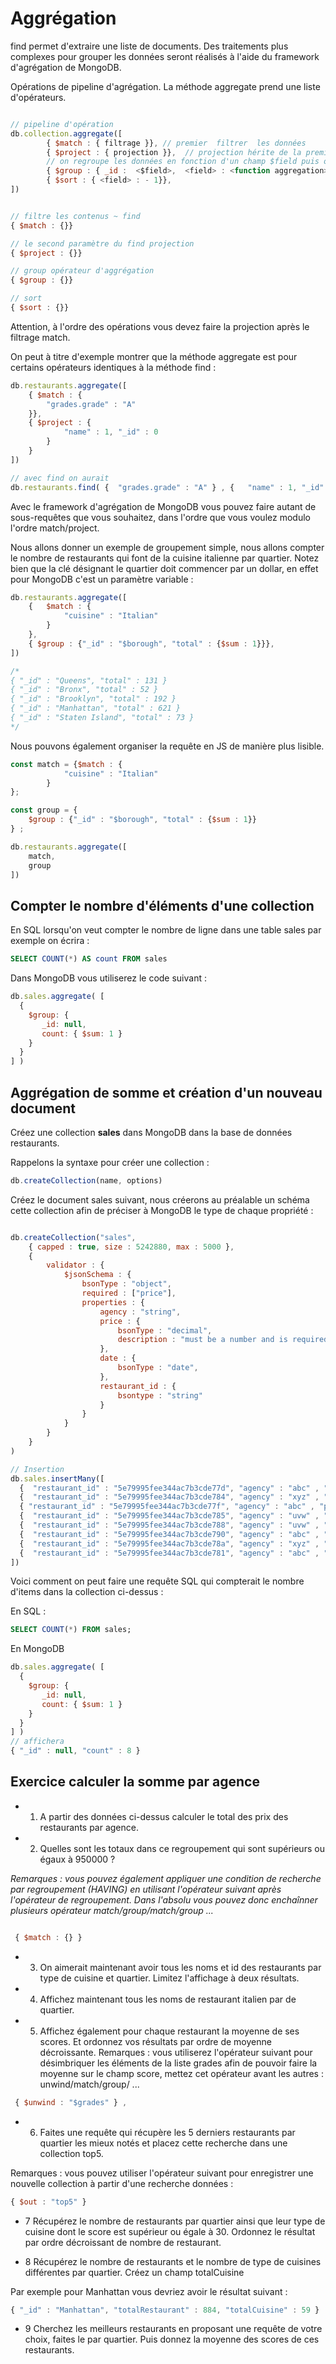 # Aggrégation

find permet d'extraire une liste de documents. Des traitements plus complexes pour grouper les données seront réalisés à l'aide du framework d'agrégation de MongoDB.

Opérations de pipeline d'agrégation. La méthode aggregate prend une liste d'opérateurs.

```js

// pipeline d'opération
db.collection.aggregate([
        { $match : { filtrage }}, // premier  filtrer  les données 
        { $project : { projection }},  // projection hérite de la première instruction
        // on regroupe les données en fonction d'un champ $field puis on exécute une fonction d'agrégation sur les données regroupées.
        { $group : { _id :  <$field>,  <field> : <function aggregation> }}, 
        { $sort : { <field> : - 1}}, 
])


// filtre les contenus ~ find
{ $match : {}}

// le second paramètre du find projection
{ $project : {}}

// group opérateur d'aggrégation
{ $group : {}}

// sort
{ $sort : {}}

```

Attention, à l'ordre des opérations vous devez faire la projection après le filtrage match.

On peut à titre d'exemple montrer que la méthode aggregate est pour certains opérateurs identiques à la méthode find :

```js
db.restaurants.aggregate([
    { $match : {
        "grades.grade" : "A"
    }},
    { $project : {
            "name" : 1, "_id" : 0
        }
    }
])

// avec find on aurait
db.restaurants.find( {  "grades.grade" : "A" } , {   "name" : 1, "_id" : 0 } )
```

Avec le framework d'agrégation de MongoDB vous pouvez faire autant de sous-requêtes que vous souhaitez, dans l'ordre que vous voulez modulo l'ordre match/project.

Nous allons donner un exemple de groupement simple, nous allons compter le nombre de restaurants qui font de la cuisine italienne par quartier. Notez bien que la clé désignant le quartier doit commencer par un dollar, en effet pour MongoDB c'est un paramètre variable :

```js
db.restaurants.aggregate([
    {   $match : {
            "cuisine" : "Italian"
        }
    },
    { $group : {"_id" : "$borough", "total" : {$sum : 1}}},
])

/*
{ "_id" : "Queens", "total" : 131 }
{ "_id" : "Bronx", "total" : 52 }
{ "_id" : "Brooklyn", "total" : 192 }
{ "_id" : "Manhattan", "total" : 621 }
{ "_id" : "Staten Island", "total" : 73 }
*/
```

Nous pouvons également organiser la requête en JS de manière plus lisible.

```js
const match = {$match : {
            "cuisine" : "Italian"
        }
};

const group = { 
    $group : {"_id" : "$borough", "total" : {$sum : 1}}
} ;

db.restaurants.aggregate([
    match,
    group
])
```

## Compter le nombre d'éléments d'une collection

En SQL lorsqu'on veut compter le nombre de ligne dans une table sales par exemple on écrira :

```sql
SELECT COUNT(*) AS count FROM sales
```

Dans MongoDB vous utiliserez le code suivant :

```js
db.sales.aggregate( [
  {
    $group: {
       _id: null,
       count: { $sum: 1 }
    }
  }
] )
```

## Aggrégation de somme et création d'un nouveau document

Créez une collection **sales** dans MongoDB dans la base de données restaurants.

Rappelons la syntaxe pour créer une collection :

```js
db.createCollection(name, options)
```

Créez le document sales suivant, nous créerons au préalable un schéma cette collection afin de préciser à MongoDB le type de chaque propriété :

```js

db.createCollection("sales", 
    { capped : true, size : 5242880, max : 5000 },
    {
        validator : {
            $jsonSchema : {
                bsonType : "object",
                required : ["price"],
                properties : {
                    agency : "string",
                    price : {
                        bsonType : "decimal",
                        description : "must be a number and is required"
                    },
                    date : {
                        bsonType : "date",
                    },
                    restaurant_id : {
                        bsontype : "string"
                    }
                }
            }
        }
    }
)

// Insertion
db.sales.insertMany([
  {  "restaurant_id" : "5e79995fee344ac7b3cde77d", "agency" : "abc" , "price" : NumberDecimal("100000"),  "date" : ISODate("2014-03-01T08:00:00Z") },
  {  "restaurant_id" : "5e79995fee344ac7b3cde784", "agency" : "xyz" , "price" : NumberDecimal("200000"),  "date" : ISODate("2014-03-01T09:00:00Z") },
  { "restaurant_id" : "5e79995fee344ac7b3cde77f", "agency" : "abc" , "price" : NumberDecimal("5000000"),  "date" : ISODate("2014-03-15T09:00:00Z") },
  {  "restaurant_id" : "5e79995fee344ac7b3cde785", "agency" : "uvw" , "price" : NumberDecimal("5000000"),  "date" : ISODate("2014-04-04T11:21:39.736Z") },
  {  "restaurant_id" : "5e79995fee344ac7b3cde788", "agency" : "uvw" , "price" : NumberDecimal("10000000"),  "date" : ISODate("2014-04-04T21:23:13.331Z") },
  {  "restaurant_id" : "5e79995fee344ac7b3cde790", "agency" : "abc" , "price" : NumberDecimal("700000.5"),  "date" : ISODate("2015-06-04T05:08:13Z") },
  {  "restaurant_id" : "5e79995fee344ac7b3cde78a", "agency" : "xyz" , "price" : NumberDecimal("700000.5"),  "date" : ISODate("2015-09-10T08:43:00Z") },
  {  "restaurant_id" : "5e79995fee344ac7b3cde781", "agency" : "abc" , "price" : NumberDecimal("1000000") , "date" : ISODate("2016-02-06T20:20:13Z") },
])
```

Voici comment on peut faire une requête SQL qui compterait le nombre d'items dans la collection ci-dessus :

En SQL :

```sql
SELECT COUNT(*) FROM sales;
```

En MongoDB

```js
db.sales.aggregate( [
  {
    $group: {
       _id: null,
       count: { $sum: 1 }
    }
  }
] )
// affichera
{ "_id" : null, "count" : 8 }
```

## Exercice calculer la somme par agence

- 1. A partir des données ci-dessus calculer le total des prix des restaurants par agence.

- 2. Quelles sont les totaux dans ce regroupement qui sont supérieurs ou égaux à 950000 ?

*Remarques : vous pouvez également appliquer une condition de recherche par regroupement (HAVING) en utilisant l'opérateur suivant après l'opérateur de regroupement. Dans l'absolu vous pouvez donc enchaînner plusieurs opérateur match/group/match/group ...*

```js

 { $match : {} }

```

- 3. On aimerait maintenant avoir tous les noms et id des restaurants par type de cuisine et quartier. Limitez l'affichage à deux résultats.

- 4. Affichez maintenant tous les noms de restaurant italien par de quartier.

- 5. Affichez également pour chaque restaurant la moyenne de ses scores. Et ordonnez vos résultats par ordre de moyenne décroissante.
Remarques : vous utiliserez l'opérateur suivant pour désimbriquer les éléments de la liste grades afin de pouvoir faire la moyenne sur le champ score, mettez cet opérateur avant les autres : unwind/match/group/ ...

```js
 { $unwind : "$grades" } ,
```

- 6. Faites une requête qui récupère les 5 derniers restaurants par quartier les mieux notés et placez cette recherche dans une collection top5.

Remarques : vous pouvez utiliser l'opérateur suivant pour enregistrer une nouvelle collection à partir d'une recherche données :

```js
{ $out : "top5" }
```

- 7 Récupérez le nombre de restaurants par quartier ainsi que leur type de cuisine dont le score est supérieur ou égale à 30. Ordonnez le résultat par ordre décroissant de nombre de restaurant.

- 8 Récupérez le nombre de restaurants et le nombre de type de cuisines différentes par quartier. Créez un champ totalCuisine

Par exemple pour Manhattan vous devriez avoir le résultat suivant :

```js
{ "_id" : "Manhattan", "totalRestaurant" : 884, "totalCuisine" : 59 }
```

- 9 Cherchez les meilleurs restaurants en proposant une requête de votre choix, faites le par quartier. Puis donnez la moyenne des scores de ces restaurants.